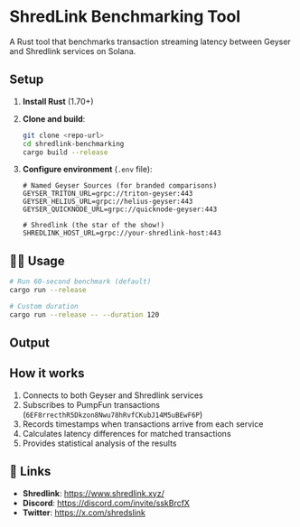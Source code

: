 # ShredLink Benchmarking Tool

A Rust tool that benchmarks transaction streaming latency between Geyser and Shredlink services on Solana.

## Setup

1. **Install Rust** (1.70+)
2. **Clone and build**:
   ```bash
   git clone <repo-url>
   cd shredlink-benchmarking
   cargo build --release
   ```

3. **Configure environment** (`.env` file):
   ```env
   # Named Geyser Sources (for branded comparisons)
   GEYSER_TRITON_URL=grpc://triton-geyser:443
   GEYSER_HELIUS_URL=grpc://helius-geyser:443
   GEYSER_QUICKNODE_URL=grpc://quicknode-geyser:443
   
   # Shredlink (the star of the show!)
   SHREDLINK_HOST_URL=grpc://your-shredlink-host:443
   ```

## 🏃‍♂️ Usage

```bash
# Run 60-second benchmark (default)
cargo run --release

# Custom duration
cargo run --release -- --duration 120
```

## Output


## How it works

1. Connects to both Geyser and Shredlink services
2. Subscribes to PumpFun transactions (`6EF8rrecthR5Dkzon8Nwu78hRvfCKubJ14M5uBEwF6P`)
3. Records timestamps when transactions arrive from each service
4. Calculates latency differences for matched transactions
5. Provides statistical analysis of the results

## 🔗 Links

- **Shredlink**: https://www.shredlink.xyz/
- **Discord**: https://discord.com/invite/sskBrcfX
- **Twitter**: https://x.com/shredslink
